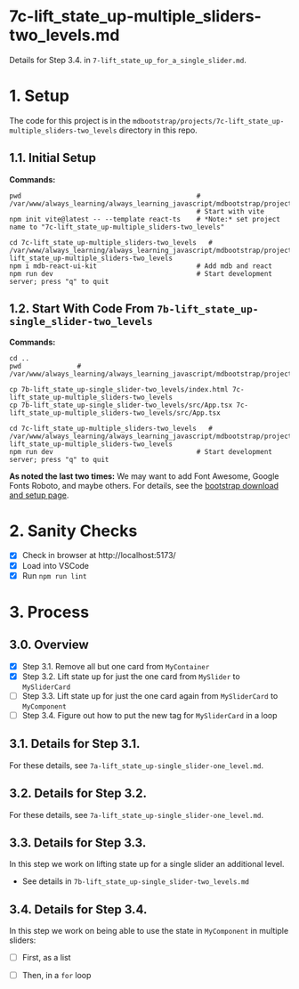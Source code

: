 
# 7c-lift_state_up-multiple_sliders-two_levels.md

Details for Step 3.4. in `7-lift_state_up_for_a_single_slider.md`.

# 1. Setup

The code for this project is in the `mdbootstrap/projects/7c-lift_state_up-multiple_sliders-two_levels` directory in this repo.

## 1.1. Initial Setup

**Commands:**

```
pwd                                            # /var/www/always_learning/always_learning_javascript/mdbootstrap/projects
                                               # Start with vite
npm init vite@latest -- --template react-ts    # *Note:* set project name to "7c-lift_state_up-multiple_sliders-two_levels"

cd 7c-lift_state_up-multiple_sliders-two_levels   # /var/www/always_learning/always_learning_javascript/mdbootstrap/projects/7c-lift_state_up-multiple_sliders-two_levels
npm i mdb-react-ui-kit                         # Add mdb and react
npm run dev                                    # Start development server; press "q" to quit
```

## 1.2. Start With Code From `7b-lift_state_up-single_slider-two_levels`

**Commands:**

```
cd ..
pwd              # /var/www/always_learning/always_learning_javascript/mdbootstrap/projects

cp 7b-lift_state_up-single_slider-two_levels/index.html 7c-lift_state_up-multiple_sliders-two_levels
cp 7b-lift_state_up-single_slider-two_levels/src/App.tsx 7c-lift_state_up-multiple_sliders-two_levels/src/App.tsx

cd 7c-lift_state_up-multiple_sliders-two_levels   # /var/www/always_learning/always_learning_javascript/mdbootstrap/projects/7c-lift_state_up-multiple_sliders-two_levels
npm run dev                                    # Start development server; press "q" to quit
```

**As noted the last two times:** We may want to add Font Awesome, Google Fonts Roboto, and maybe others.
For details, see the
[bootstrap download and setup page](https://mdbootstrap.com/learn/mdb-foundations/bootstrap/download-and-setup/).

# 2. Sanity Checks

- [x] Check in browser at http://localhost:5173/
- [x] Load into VSCode
- [x] Run `npm run lint`

# 3. Process

## 3.0. Overview

- [x] Step 3.1. Remove all but one card from `MyContainer`
- [x] Step 3.2. Lift state up for just the one card from `MySlider` to `MySliderCard`
- [ ] Step 3.3. Lift state up for just the one card again from `MySliderCard` to `MyComponent`
- [ ] Step 3.4. Figure out how to put the new tag for `MySliderCard` in a loop

## 3.1. Details for Step 3.1.

For these details, see `7a-lift_state_up-single_slider-one_level.md`.

## 3.2. Details for Step 3.2.

For these details, see `7a-lift_state_up-single_slider-one_level.md`.

## 3.3. Details for Step 3.3.

In this step we work on lifting state up for a single slider an additional level.

- See details in `7b-lift_state_up-single_slider-two_levels.md`

## 3.4. Details for Step 3.4.

In this step we work on being able to use the state in `MyComponent` in multiple sliders:

- [ ] First, as a list
- [ ] Then, in a `for` loop

